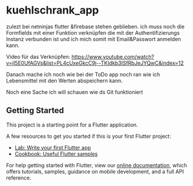 # kuehlschrank_app
zulezt bei netninjas flutter &firebase stehen geblieben.
ich muss noch die Formfields mit einer  Funktion verknüpfen die mit der Authentifizierungs Instanz verbunden ist und ich mich somit mit Email&Passwort anmelden kann.

Video für das Verknüpfen:
https://www.youtube.com/watch?v=jl5E0UfAGVs&list=PL4cUxeGkcC9j--TKIdkb3ISfRbJeJYQwC&index=12

Danach mache ich noch wie bei der ToDo app noch ran wie ich Lebensmittel mit den Werten abspeichern kann.

Noch eine Sache ich will schauen wie ds Git funktioniert

## Getting Started

This project is a starting point for a Flutter application.

A few resources to get you started if this is your first Flutter project:

- [Lab: Write your first Flutter app](https://flutter.dev/docs/get-started/codelab)
- [Cookbook: Useful Flutter samples](https://flutter.dev/docs/cookbook)

For help getting started with Flutter, view our
[online documentation](https://flutter.dev/docs), which offers tutorials,
samples, guidance on mobile development, and a full API reference.
